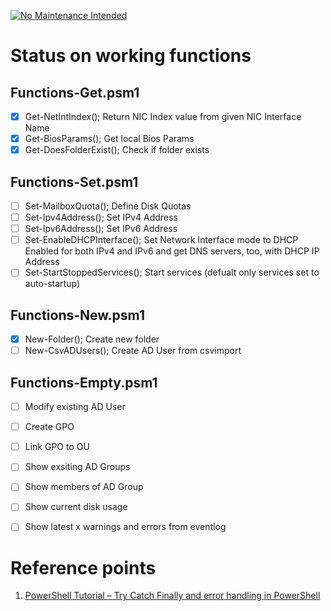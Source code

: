 [![No Maintenance Intended](http://unmaintained.tech/badge.svg)](http://unmaintained.tech/)

# Status on working functions

## Functions-Get.psm1
- [X] Get-NetIntIndex(); Return NIC Index value from given NIC Interface Name
- [X] Get-BiosParams(); Get local Bios Params
- [X] Get-DoesFolderExist(); Check if folder exists

## Functions-Set.psm1
- [ ] Set-MailboxQuota(); Define Disk Quotas
- [ ] Set-Ipv4Address(); Set IPv4 Address
- [ ] Set-Ipv6Address(); Set IPv6 Address
- [ ] Set-EnableDHCPInterface(); Set Network Interface mode to DHCP Enabled for both IPv4 and IPv6 and get DNS servers, too, with DHCP IP Address
- [ ] Set-StartStoppedServices(); Start services (defualt only services set to auto-startup)

## Functions-New.psm1
- [X] New-Folder(); Create new folder
- [ ] New-CsvADUsers(); Create AD User from csvimport

## Functions-Empty.psm1
- [ ] Modify existing AD User
- [ ] Create GPO
- [ ] Link GPO to OU
- [ ] Show exsiting AD Groups
- [ ] Show members of AD Group
- [ ] Show current disk usage
- [ ] Show latest x warnings and errors from eventlog


# Reference points
1. [PowerShell Tutorial – Try Catch Finally and error handling in PowerShell](https://www.vexasoft.com/blogs/powershell/7255220-powershell-tutorial-try-catch-finally-and-error-handling-in-powershell)
